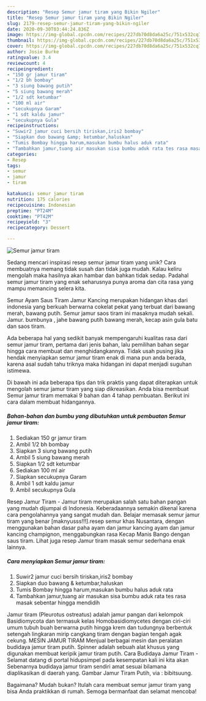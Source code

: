 ```yaml
---
description: "Resep Semur jamur tiram yang Bikin Ngiler"
title: "Resep Semur jamur tiram yang Bikin Ngiler"
slug: 2179-resep-semur-jamur-tiram-yang-bikin-ngiler
date: 2020-09-30T03:44:24.836Z
image: https://img-global.cpcdn.com/recipes/227db70d8da6a25c/751x532cq70/semur-jamur-tiram-foto-resep-utama.jpg
thumbnail: https://img-global.cpcdn.com/recipes/227db70d8da6a25c/751x532cq70/semur-jamur-tiram-foto-resep-utama.jpg
cover: https://img-global.cpcdn.com/recipes/227db70d8da6a25c/751x532cq70/semur-jamur-tiram-foto-resep-utama.jpg
author: Josie Burke
ratingvalue: 3.4
reviewcount: 4
recipeingredient:
- "150 gr jamur tiram"
- "1/2 bh bombay"
- "3 siung bawang putih"
- "5 siung bawang merah"
- "1/2 sdt ketumbar"
- "100 ml air"
- "secukupnya Garam"
- "1 sdt kaldu jamur"
- "secukupnya Gula"
recipeinstructions:
- "Suwir2 jamur cuci bersih tiriskan,iris2 bombay"
- "Siapkan duo bawang &amp; ketumbar,haluskan"
- "Tumis Bombay hingga harum,masukan bumbu halus aduk rata"
- "Tambahkan jamur,tuang air masukan sisa bumbu aduk rata tes rasa masak sebentar hingga mendidih"
categories:
- Resep
tags:
- semur
- jamur
- tiram

katakunci: semur jamur tiram 
nutrition: 175 calories
recipecuisine: Indonesian
preptime: "PT24M"
cooktime: "PT42M"
recipeyield: "3"
recipecategory: Dessert

---
```



![Semur jamur tiram](https://img-global.cpcdn.com/recipes/227db70d8da6a25c/751x532cq70/semur-jamur-tiram-foto-resep-utama.jpg)

Sedang mencari inspirasi resep semur jamur tiram yang unik? Cara membuatnya memang tidak susah dan tidak juga mudah. Kalau keliru mengolah maka hasilnya akan hambar dan bahkan tidak sedap. Padahal semur jamur tiram yang enak seharusnya punya aroma dan cita rasa yang mampu memancing selera kita.

Semur Ayam Saus Tiram Jamur Kancing merupakan hidangan khas dari indonesia yang berkuah berwarna cokelat pekat yang terbuat dari bawang merah, bawang putih. Semur jamur saos tiram ini masaknya mudah sekali. Jamur. bumbunya , jahe bawang putih bawang merah, kecap asin gula batu dan saos tiram.

Ada beberapa hal yang sedikit banyak mempengaruhi kualitas rasa dari semur jamur tiram, pertama dari jenis bahan, lalu pemilihan bahan segar hingga cara membuat dan menghidangkannya. Tidak usah pusing jika hendak menyiapkan semur jamur tiram enak di mana pun anda berada, karena asal sudah tahu triknya maka hidangan ini dapat menjadi suguhan istimewa.


Di bawah ini ada beberapa tips dan trik praktis yang dapat diterapkan untuk mengolah semur jamur tiram yang siap dikreasikan. Anda bisa membuat Semur jamur tiram memakai 9 bahan dan 4 tahap pembuatan. Berikut ini cara dalam membuat hidangannya.

<!--inarticleads1-->

##### Bahan-bahan dan bumbu yang dibutuhkan untuk pembuatan Semur jamur tiram:

1. Sediakan 150 gr jamur tiram
1. Ambil 1/2 bh bombay
1. Siapkan 3 siung bawang putih
1. Ambil 5 siung bawang merah
1. Siapkan 1/2 sdt ketumbar
1. Sediakan 100 ml air
1. Siapkan secukupnya Garam
1. Ambil 1 sdt kaldu jamur
1. Ambil secukupnya Gula


Resep Jamur Tiram - Jamur tiram merupakan salah satu bahan pangan yang mudah dijumpai di Indonesia. Keberadaannya semakin dikenal karena cara pengolahannya yang sangat mudah dan. Belajar memasak semur jamur tiram yang benar [maknyusss!!!].resep semur khas Nusantara, dengan menggunakan bahan dasar paha ayam dan jamur kancing ayam dan jamur kancing champignon, menggabungkan rasa Kecap Manis Bango dengan saus tiram. Lihat juga resep Jamur tiram masak semur sederhana enak lainnya. 

<!--inarticleads2-->

##### Cara menyiapkan Semur jamur tiram:

1. Suwir2 jamur cuci bersih tiriskan,iris2 bombay
1. Siapkan duo bawang &amp; ketumbar,haluskan
1. Tumis Bombay hingga harum,masukan bumbu halus aduk rata
1. Tambahkan jamur,tuang air masukan sisa bumbu aduk rata tes rasa masak sebentar hingga mendidih


Jamur tiram (Pleurotus ostreatus) adalah jamur pangan dari kelompok Basidiomycota dan termasuk kelas Homobasidiomycetes dengan ciri-ciri umum tubuh buah berwarna putih hingga krem dan tudungnya berbentuk setengah lingkaran mirip cangkang tiram dengan bagian tengah agak cekung. MESIN JAMUR TIRAM Menjual berbagai mesin dan peralatan budidaya jamur tiram putih. Spinner adalah sebuah alat khusus yang digunakan membuat keripik jamur tiram putih. Cara Budidaya Jamur Tiram - Selamat datang di portal hidupsimpel pada kesempatan kali ini kita akan Sebenarnya budidaya jamur tiram sendiri amat sesuai bilamana diaplikasikan di daerah yang. Gambar Jamur Tiram Putih, via : bibitsuung. 

Bagaimana? Mudah bukan? Itulah cara membuat semur jamur tiram yang bisa Anda praktikkan di rumah. Semoga bermanfaat dan selamat mencoba!

